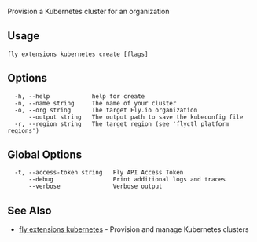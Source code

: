 Provision a Kubernetes cluster for an organization


## Usage
~~~
fly extensions kubernetes create [flags]
~~~

## Options

~~~
  -h, --help            help for create
  -n, --name string     The name of your cluster
  -o, --org string      The target Fly.io organization
      --output string   The output path to save the kubeconfig file
  -r, --region string   The target region (see 'flyctl platform regions')
~~~

## Global Options

~~~
  -t, --access-token string   Fly API Access Token
      --debug                 Print additional logs and traces
      --verbose               Verbose output
~~~

## See Also

* [fly extensions kubernetes](/docs/flyctl/extensions-kubernetes/)	 - Provision and manage Kubernetes clusters

